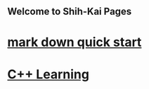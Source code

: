 ## Welcome to Shih-Kai Pages

# [mark down quick start](mark_down_quick_start.md)
# [C++ Learning](C++learning.md)
